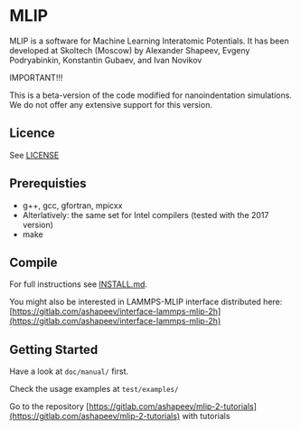 # MLIP

MLIP is a software for Machine Learning Interatomic Potentials.
It has been developed at Skoltech (Moscow) by
Alexander Shapeev, Evgeny Podryabinkin, Konstantin Gubaev, and Ivan Novikov

IMPORTANT!!!

This is a beta-version of the code modified for nanoindentation simulations.
We do not offer any extensive support for this version.

## Licence
See [LICENSE](LICENSE)

## Prerequisties
* g++, gcc, gfortran, mpicxx
* Alterlatively: the same set for Intel compilers (tested with the 2017 version)
* make

## Compile
For full instructions see [INSTALL.md](INSTALL.md).

You might also be interested in LAMMPS-MLIP interface distributed here:
[https://gitlab.com/ashapeev/interface-lammps-mlip-2h](https://gitlab.com/ashapeev/interface-lammps-mlip-2h)


## Getting Started

Have a look at `doc/manual/` first.

Check the usage examples at `test/examples/`

Go to the repository [https://gitlab.com/ashapeev/mlip-2-tutorials](https://gitlab.com/ashapeev/mlip-2-tutorials) with tutorials

